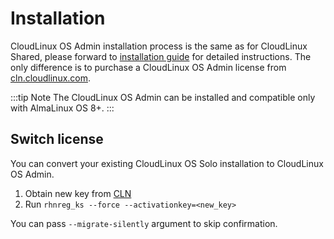 # Installation

CloudLinux OS Admin installation process is the same as for CloudLinux Shared, please forward to [installation guide](/shared/cloudlinux_installation) for detailed instructions. The only difference is to purchase a CloudLinux OS Admin license from [cln.cloudlinux.com](https://cln.cloudlinux.com).

:::tip Note
The CloudLinux OS Admin can be installed and compatible only with AlmaLinux OS 8+.
:::


## Switch license

You can convert your existing CloudLinux OS Solo installation to CloudLinux OS Admin.

1. Obtain new key from [CLN](https://cln.cloudlinux.com)
2. Run `rhnreg_ks --force --activationkey=<new_key>`

You can pass `--migrate-silently` argument to skip confirmation.
